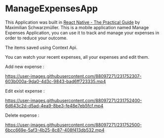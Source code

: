 # ManageExpensesApp

This Application was built in [React Native - The Practical Guide](https://www.udemy.com/course/react-native-the-practical-guide/) by Maximilian Schwarzmüller.
This is a mobile application named Manage Expenses Application, you can use it to track and manage your expenses in order to reduce your outcome.

The items saved using Context Api.

You can watch your recent expenses, all your expenses and edit them. 

Add new expense :

https://user-images.githubusercontent.com/88097271/231752307-603b000a-9da0-4d3c-9843-bad6ff723335.mp4

Edit exist expense :

https://user-images.githubusercontent.com/88097271/231752400-6d643c2d-d5ad-4ea9-8be3-fe48e7eb5fcf.mp4

Delete expense :

https://user-images.githubusercontent.com/88097271/231752500-6bcc669e-5af3-4b25-8c87-408f413db532.mp4

